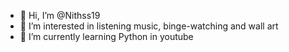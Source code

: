 - 👋 Hi, I’m @Nithss19
- 👀 I’m interested in listening music, binge-watching and wall art
- 🌱 I’m currently learning Python in youtube

<!---
Nithss19/Nithss19 is a ✨ special ✨ repository because its `README.md` (this file) appears on your GitHub profile.
You can click the Preview link to take a look at your changes.
--->

